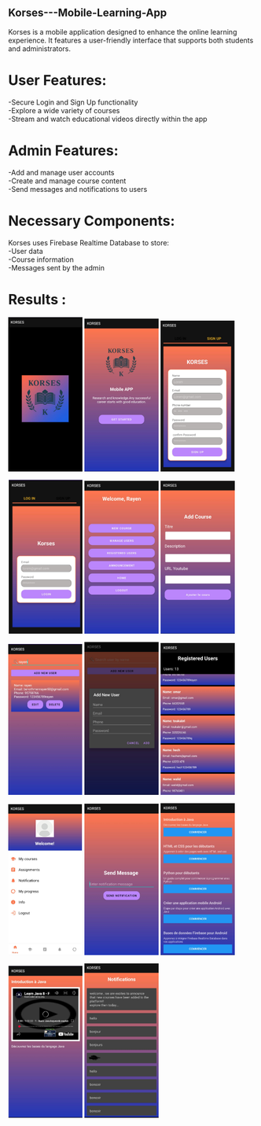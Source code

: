 ## Korses---Mobile-Learning-App
Korses is a mobile application designed to enhance the online learning experience. It features a user-friendly interface that supports both students and administrators.     

# User Features:
-Secure Login and Sign Up functionality    
-Explore a wide variety of courses    
-Stream and watch educational videos directly within the app    

# Admin Features:
-Add and manage user accounts   
-Create and manage course content   
-Send messages and notifications to users          

# Necessary Components:
Korses uses Firebase Realtime Database to store:     
-User data     
-Course information  
-Messages sent by the admin  
# Results : 
<p float="left">
  <img src="screenshot/Capture d’écran 2025-05-30 025942.png" width="30%" />
  <img src="screenshot/Capture d’écran 2025-05-30 030045.png" width="30%" />
  <img src="screenshot/Capture d’écran 2025-05-30 030111.png" width="30%" />
</p>
<p float="left">
  <img src="screenshot/Capture d’écran 2025-05-30 030133.png" width="30%" />
  <img src="screenshot/Capture d’écran 2025-05-30 030156.png" width="30%" />
  <img src="screenshot/Capture d’écran 2025-05-30 030216.png" width="30%" />
</p>
<p float="left">
  <img src="screenshot/Capture d’écran 2025-05-30 030246.png" width="30%" />
  <img src="screenshot/Capture d’écran 2025-05-30 030351.png" width="30%" />
  <img src="screenshot/Capture d’écran 2025-05-30 030450.png" width="30%" />
</p>
<p float="left">
  <img src="screenshot/Capture d’écran 2025-05-30 030523.png" width="30%" />
  <img src="screenshot/Capture d’écran 2025-05-30 030551.png" width="30%" />
  <img src="screenshot/Capture d’écran 2025-05-30 030619.png" width="30%" />
</p>
<p float="left">
  <img src="screenshot/Capture d’écran 2025-05-30 030742.png" width="30%%" />
  <img src="screenshot/Capture d’écran 2025-05-30 030809.png" width="30%" />
</p>

